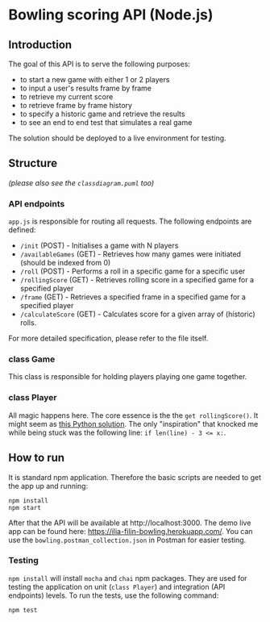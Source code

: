 # Bowling scoring API (Node.js)

## Introduction

The goal of this API is to serve the following purposes:
* to start a new game with either 1 or 2 players
* to input a user's results frame by frame
* to retrieve my current score
* to retrieve frame by frame history
* to specify a historic game and retrieve the results
* to see an end to end test that simulates a real game

The solution should be deployed to a live environment for testing.

## Structure

*(please also see the ```classdiagram.puml``` too)*

### API endpoints

```app.js``` is responsible for routing all requests. The following endpoints are defined:
* ```/init``` (POST) - Initialises a game with N players
* ```/availableGames``` (GET) - Retrieves how many games were initiated (should be indexed from 0)
* ```/roll``` (POST) - Performs a roll in a specific game for a specific user
* ```/rollingScore``` (GET) - Retrieves rolling score in a specified game for a specified player
* ```/frame``` (GET) - Retrieves a specified frame in a specified game for a specified player
* ```/calculateScore``` (GET) - Calculates score for a given array of (historic) rolls.

For more detailed specification, please refer to the file itself.

### class Game

This class is responsible for holding players playing one game together.

### class Player

All magic happens here. The core essence is the the ```get rollingScore()```. It might seem as [this Python solution](https://www.reddit.com/r/dailyprogrammer/comments/3ntsni/20151007_challenge_235_intermediate_scoring_a/cvrc1g9/). The only "inspiration" that knocked me while being stuck was the following line: ```if len(line) - 3 <= x:```.

## How to run

It is standard npm application. Therefore the basic scripts are needed to get the app up and running:
```
npm install
npm start
```

After that the API will be available at http://localhost:3000. The demo live app can be found here: https://ilia-filin-bowling.herokuapp.com/. You can use the ```bowling.postman_collection.json``` in Postman for easier testing.

### Testing

```npm install``` will install ```mocha``` and ```chai``` npm packages. They are used for testing the application on unit (```class Player```) and integration (API endpoints) levels. To run the tests, use the following command:
```
npm test
```
